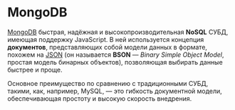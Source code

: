 # MongoDB

[MongoDB](https://www.mongodb.org/) быстрая, надёжная и высокопроизводительная **NoSQL** СУБД, имеющая поддержку JavaScript. В ней используется концепция **документов**, представляющих собой модели данных в формате, похожем на [JSON](JSON.md) (он называется **BSON** — *Binary Simple Object Model*, простая модель бинарных объектов), позволяющая выбирать данные быстрее и проще.

Основное преимущество по сравнению с традиционными СУБД, такими, как, например, MySQL, — это гибкость документной модели, обеспечивающая простоту и высокую скорость внедрения.

